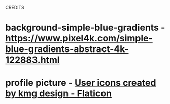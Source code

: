 CREDITS

# background-simple-blue-gradients - https://www.pixel4k.com/simple-blue-gradients-abstract-4k-122883.html
# profile picture - <a href="https://www.flaticon.com/free-icons/user" title="user icons">User icons created by kmg design - Flaticon</a>